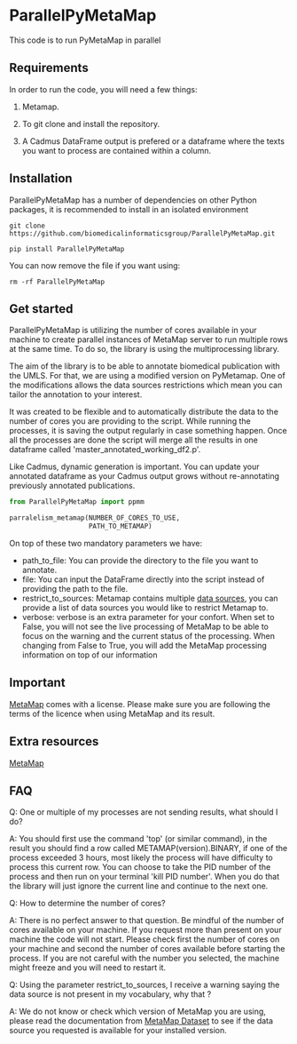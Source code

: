 # ParallelPyMetaMap
This code is to run PyMetaMap in parallel

## Requirements

In order to run the code, you will need a few things:

1) Metamap.

2) To git clone and install the repository.

3) A Cadmus DataFrame output is prefered or a dataframe where the texts you want to process are contained within a column.

## Installation
ParallelPyMetaMap has a number of dependencies on other Python packages, it is recommended to install in an isolated environment

`git clone https://github.com/biomedicalinformaticsgroup/ParallelPyMetaMap.git`

`pip install ParallelPyMetaMap`

You can now remove the file if you want using:

`rm -rf ParallelPyMetaMap`

## Get started
ParallelPyMetaMap is utilizing the number of cores available in your machine to create parallel instances of MetaMap server to run multiple rows at the same time. To do so, the library is using the multiprocessing library. 

The aim of the library is to be able to annotate biomedical publication with the UMLS. For that, we are using a modified version on PyMetamap. One of the modifications allows the data sources restrictions which mean you can tailor the annotation to your interest. 

It was created to be flexible and to automatically distribute  the data to the number of cores you are providing to the script. While running the processes, it is saving the output regularly in case something happen. Once all the processes are done the script will merge all the results in one dataframe called 'master_annotated_working_df2.p'.

Like Cadmus, dynamic generation is important. You can update your annotated dataframe as your Cadmus output grows without re-annotating previously annotated publications.

```python
from ParallelPyMetaMap import ppmm

parralelism_metamap(NUMBER_OF_CORES_TO_USE, 
                    PATH_TO_METAMAP)
```

On top of these two mandatory parameters we have:
- path_to_file: You can provide the directory to the file you want to annotate.
- file: You can input the DataFrame directly into the script instead of providing the path to the file.
- restrict_to_sources: Metamap contains multiple [data sources](https://www.nlm.nih.gov/research/umls/sourcereleasedocs/index.html), you can provide a list of data sources you would like to restrict Metamap to.
- verbose: verbose is an extra parameter for your confort. When set to False, you will not see the live processing of MetaMap to be able to focus on the warning and the current status of the processing. When changing from False to True, you will add the MetaMap processing information on top of our information

## Important
 [MetaMap](https://lhncbc.nlm.nih.gov/ii/tools/MetaMap.html) comes with a license. Please make sure you are following the terms of the licence when using MetaMap and its result. 

## Extra resources
[MetaMap](https://lhncbc.nlm.nih.gov/ii/tools/MetaMap.html)

## FAQ

Q: One or multiple of my processes are not sending results, what should I do?

A: You should first use the command 'top' (or similar command), in the result you should find a row called METAMAP(version).BINARY, if one of the process exceeded 3 hours, most likely the process will have difficulty to process this current row. You can choose to take the PID number of the process and then run on your terminal 'kill PID number'. When you do that the library will just ignore the current line and continue to the next one.

Q: How to determine the number of cores? 

A: There is no perfect answer to that question. Be mindful of the number of cores available on your machine. If you request more than present on your machine the code will not start. Please check first the number of cores on your machine and second the number of cores available before starting the process. If you are not careful with the number you selected, the machine might freeze and you will need to restart it. 

Q: Using the parameter restrict_to_sources, I receive a warning saying the data source is not present in my vocabulary, why that ? 

A: We do not know or check which version of MetaMap you are using, please read the documentation from [MetaMap Dataset](https://lhncbc.nlm.nih.gov/ii/tools/MetaMap/additional-tools/DataSetDownload.html) to see if the data source you requested is available for your installed version. 


